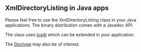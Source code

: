 ## XmlDirectoryListing in Java apps ##

Please feel free to use the XmlDirectoryListing class in your Java applications. The binary distribution comes with a Javadoc API.

The class uses [log4j](http://logging.apache.org) which can be extended in your application.

The [Doctype](http://xml-dir-listing.googlecode.com/svn/tags/version_0.1/lib/xml-dir-listing.dtd) may also be of interest.
